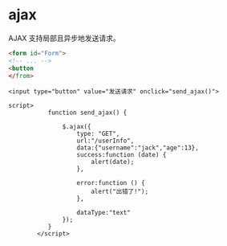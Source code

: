 # ajax

AJAX 支持局部且异步地发送请求。

```html
<form id="Form">
<!-- ... -->
<button 
</from>
```

`<input type="button" value="发送请求" onclick="send_ajax()">`

```
script>
           function send_ajax() {
           
               $.ajax({
               	   type: "GET",
                   url:"/userInfo",
                   data:{"username":"jack","age":13},
                   success:function (date) {
                       alert(date);
                   },

                   error:function () {
                       alert("出错了!");
                   },

                   dataType:"text"
               });
           }
        </script>
```

